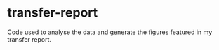 # transfer-report
Code used to analyse the data and generate the figures featured in my transfer report.
